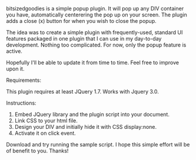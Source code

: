 bitsizedgoodies is a simple popup plugin. It will pop up any DIV container you have, automatically centerering the pop 
up on your screen.  The plugin adds a close (x) button for when you wish to close the popup.

The idea was to create a simple plugin with frequently-used, standard UI features packaged in one plugin that I can use in my day-to-day development.  Nothing too complicated.  For now, only the popup feature is active. 

Hopefully I'll be able to update it from time to time.  Feel free to improve upon it.


Requirements:

This plugin requires at least JQuery 1.7. Works with Jquery 3.0.

Instructions:

1.  Embed JQuery library and the plugin script into your document.
    <script src="https://ajax.googleapis.com/ajax/libs/jquery/3.1.0/jquery.min.js"></script>
    <script src="bitsizedgoodies.js"></script>
2.  Link CSS to your html file. 
    <link rel="stylesheet" type="text/css" href="css/bitsizedgoodies.css" />
3.  Design your DIV and initially hide it with CSS display:none.
4.  Activate it on click event.


Download and try running the sample script.  I hope this simple effort will be of benefit to you.  Thanks!

